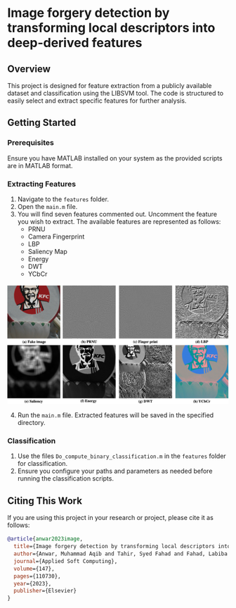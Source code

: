 # Image forgery detection by transforming local descriptors into deep-derived features

## Overview
This project is designed for feature extraction from a publicly available dataset and classification using the LIBSVM tool. The code is structured to easily select and extract specific features for further analysis.

## Getting Started

### Prerequisites
Ensure you have MATLAB installed on your system as the provided scripts are in MATLAB format.

### Extracting Features
1. Navigate to the `features` folder.
2. Open the `main.m` file.
3. You will find seven features commented out. Uncomment the feature you wish to extract. The available features are represented as follows:
   - PRNU
   - Camera Fingerprint
   - LBP
   - Saliency Map
   - Energy 
   - DWT
   - YCbCr

  ![Feature Reperestation](imgs/feature_rep.png)

4. Run the `main.m` file. Extracted features will be saved in the specified directory.

### Classification
1. Use the files `Do_compute_binary_classification.m` in the `features` folder for classification.
2. Ensure you configure your paths and parameters as needed before running the classification scripts.

## Citing This Work
If you are using this project in your research or project, please cite it as follows:

```bibtex
@article{anwar2023image,
  title={Image forgery detection by transforming local descriptors into deep-derived features},
  author={Anwar, Muhammad Aqib and Tahir, Syed Fahad and Fahad, Labiba Gillani and Kifayat, Kashif},
  journal={Applied Soft Computing},
  volume={147},
  pages={110730},
  year={2023},
  publisher={Elsevier}
}

